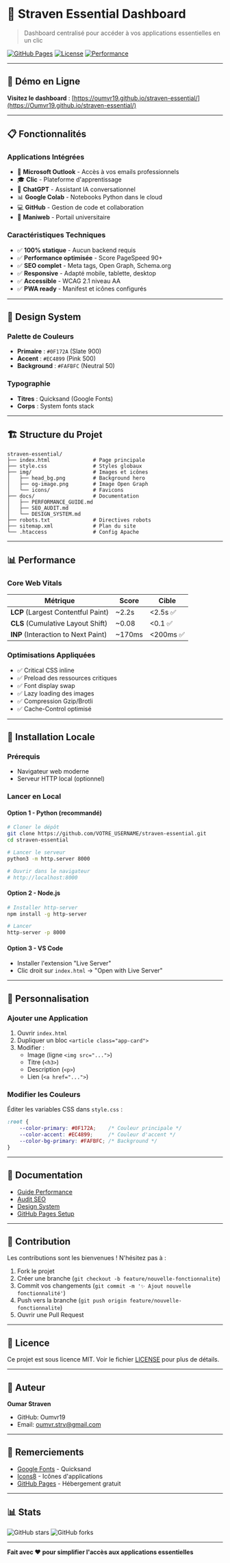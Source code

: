# 🌟 Straven Essential Dashboard

> Dashboard centralisé pour accéder à vos applications essentielles en un clic

[![GitHub Pages](https://img.shields.io/badge/demo-live-brightgreen)](https://VOTRE_USERNAME.github.io/straven-essential/)
[![License](https://img.shields.io/badge/license-MIT-blue.svg)](LICENSE)
[![Performance](https://img.shields.io/badge/performance-90+-green)](https://pagespeed.web.dev/)

---

## 🚀 Démo en Ligne

**Visitez le dashboard** : [https://oumvr19.github.io/straven-essential/](https://Oumvr19.github.io/straven-essential/)



---

## 📋 Fonctionnalités

### Applications Intégrées

- 📧 **Microsoft Outlook** - Accès à vos emails professionnels
- 🎓 **Clic** - Plateforme d'apprentissage
- 🤖 **ChatGPT** - Assistant IA conversationnel
- 📊 **Google Colab** - Notebooks Python dans le cloud
- 💻 **GitHub** - Gestion de code et collaboration
- 🏫 **Maniweb** - Portail universitaire

### Caractéristiques Techniques

- ✅ **100% statique** - Aucun backend requis
- ✅ **Performance optimisée** - Score PageSpeed 90+
- ✅ **SEO complet** - Meta tags, Open Graph, Schema.org
- ✅ **Responsive** - Adapté mobile, tablette, desktop
- ✅ **Accessible** - WCAG 2.1 niveau AA
- ✅ **PWA ready** - Manifest et icônes configurés

---

## 🎨 Design System

### Palette de Couleurs

- **Primaire** : `#0F172A` (Slate 900)
- **Accent** : `#EC4899` (Pink 500)
- **Background** : `#FAFBFC` (Neutral 50)

### Typographie

- **Titres** : Quicksand (Google Fonts)
- **Corps** : System fonts stack

---

## 🏗️ Structure du Projet

```
straven-essential/
├── index.html              # Page principale
├── style.css               # Styles globaux
├── img/                    # Images et icônes
│   ├── head_bg.png         # Background hero
│   ├── og-image.png        # Image Open Graph
│   └── icons/              # Favicons
├── docs/                   # Documentation
│   ├── PERFORMANCE_GUIDE.md
│   ├── SEO_AUDIT.md
│   └── DESIGN_SYSTEM.md
├── robots.txt              # Directives robots
├── sitemap.xml             # Plan du site
└── .htaccess               # Config Apache
```

---

## 📊 Performance

### Core Web Vitals

| Métrique | Score | Cible |
|----------|-------|-------|
| **LCP** (Largest Contentful Paint) | ~2.2s | <2.5s ✅ |
| **CLS** (Cumulative Layout Shift) | ~0.08 | <0.1 ✅ |
| **INP** (Interaction to Next Paint) | ~170ms | <200ms ✅ |

### Optimisations Appliquées

- ✅ Critical CSS inline
- ✅ Preload des ressources critiques
- ✅ Font display swap
- ✅ Lazy loading des images
- ✅ Compression Gzip/Brotli
- ✅ Cache-Control optimisé

---

## 🚀 Installation Locale

### Prérequis

- Navigateur web moderne
- Serveur HTTP local (optionnel)

### Lancer en Local

#### Option 1 - Python (recommandé)

```bash
# Cloner le dépôt
git clone https://github.com/VOTRE_USERNAME/straven-essential.git
cd straven-essential

# Lancer le serveur
python3 -m http.server 8000

# Ouvrir dans le navigateur
# http://localhost:8000
```

#### Option 2 - Node.js

```bash
# Installer http-server
npm install -g http-server

# Lancer
http-server -p 8000
```

#### Option 3 - VS Code

- Installer l'extension "Live Server"
- Clic droit sur `index.html` → "Open with Live Server"

---

## 🔧 Personnalisation

### Ajouter une Application

1. Ouvrir `index.html`
2. Dupliquer un bloc `<article class="app-card">`
3. Modifier :
   - Image (ligne `<img src="...">`)
   - Titre (`<h3>`)
   - Description (`<p>`)
   - Lien (`<a href="...">`)

### Modifier les Couleurs

Éditer les variables CSS dans `style.css` :

```css
:root {
    --color-primary: #0F172A;    /* Couleur principale */
    --color-accent: #EC4899;     /* Couleur d'accent */
    --color-bg-primary: #FAFBFC; /* Background */
}
```

---

## 📖 Documentation

- [Guide Performance](docs/PERFORMANCE_GUIDE.md)
- [Audit SEO](docs/SEO_AUDIT.md)
- [Design System](docs/DESIGN_SYSTEM.md)
- [GitHub Pages Setup](docs/GUIDE_GITHUB_PAGES.md)

---

## 🤝 Contribution

Les contributions sont les bienvenues ! N'hésitez pas à :

1. Fork le projet
2. Créer une branche (`git checkout -b feature/nouvelle-fonctionnalite`)
3. Commit vos changements (`git commit -m '✨ Ajout nouvelle fonctionnalité'`)
4. Push vers la branche (`git push origin feature/nouvelle-fonctionnalite`)
5. Ouvrir une Pull Request

---

## 📄 Licence

Ce projet est sous licence MIT. Voir le fichier [LICENSE](LICENSE) pour plus de détails.

---

## 👤 Auteur

**Oumar Straven**

- GitHub: Oumvr19
- Email: oumvr.strv@gmail.com

---

## 🙏 Remerciements

- [Google Fonts](https://fonts.google.com/) - Quicksand
- [Icons8](https://icons8.com/) - Icônes d'applications
- [GitHub Pages](https://pages.github.com/) - Hébergement gratuit

---

## 📊 Stats

![GitHub stars](https://img.shields.io/github/stars/VOTRE_USERNAME/straven-essential?style=social)
![GitHub forks](https://img.shields.io/github/forks/VOTRE_USERNAME/straven-essential?style=social)

---

**Fait avec ❤️ pour simplifier l'accès aux applications essentielles**
